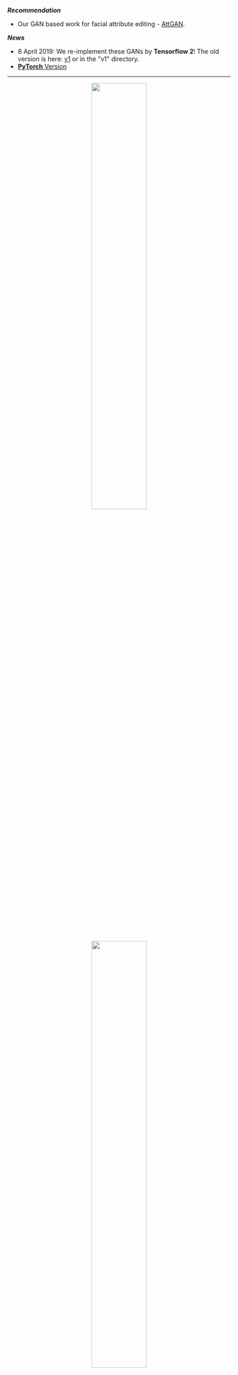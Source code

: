 ***Recommendation***

- Our GAN based work for facial attribute editing - [AttGAN](https://github.com/LynnHo/AttGAN-Tensorflow).

***News***

- 8 April 2019: We re-implement these GANs by **Tensorflow 2**! The old version is here: [v1](https://github.com/LynnHo/DCGAN-LSGAN-WGAN-WGAN-GP-Tensorflow/tree/v1) or in the "v1" directory.
- [**PyTorch** Version](https://github.com/LynnHo/DCGAN-LSGAN-WGAN-GP-DRAGAN-Pytorch)

<hr style="height:1px" />

<p align="center">
    <img src="./pics/celeba_dragan.gif" width="49.7%" />  <img src="./pics/anime_dragan.gif" width="49.7%" />
</p>

<hr style="height:1px" />

# <p align="center"> GANs - Tensorflow 2 </p>

Tensorflow 2 implementations of [DCGAN](https://arxiv.org/abs/1511.06434), [LSGAN](https://arxiv.org/abs/1611.04076), [WGAN-GP](http://arxiv.org/abs/1704.00028) and [DRAGAN](https://arxiv.org/abs/1705.07215v5).

## Exemplar results

### Fashion-MNIST

DCGAN                                    | LSGAN                                      | WGAN-GP                                      | DRAGAN
:---:                                    | :---:                                      | :---:                                        | :---:
<img src="./pics/fashion-mnist_gan.jpg"> | <img src="./pics/fashion-mnist_lsgan.jpg"> | <img src="./pics/fashion-mnist_wgan-gp.jpg"> | <img src="./pics/fashion-mnist_dragan.jpg">

### CelebA

DCGAN                                 | LSGAN
:---:                                 | :---:
<img src="./pics/celeba_gan.jpg">     | <img src="./pics/celeba_lsgan.jpg">
**WGAN-GP**                           | **DRAGAN**
<img src="./pics/celeba_wgan-gp.jpg"> | <img src="./pics/celeba_dragan.jpg">

### Anime

**WGAN-GP**                          | **DRAGAN**
:---:                                | :---:
<img src="./pics/anime_wgan-gp.jpg"> | <img src="./pics/anime_dragan.jpg">

# Usage

- Environment

    - Python 3.6

    - TensorFlow 2.2, TensorFlow Addons 0.10.0

    - OpenCV, scikit-image, tqdm, oyaml

    - *we recommend [Anaconda](https://www.anaconda.com/distribution/#download-section) or [Miniconda](https://docs.conda.io/en/latest/miniconda.html#linux-installers), then you can create the TensorFlow 2.2 environment with commands below*

        ```console
        conda create -n tensorflow-2.2 python=3.6

        source activate tensorflow-2.2

        conda install -c anaconda scikit-image

        conda install -c anaconda tqdm

        conda install -c conda-forge oyaml

        conda install -c anaconda tensorflow-gpu=2.2

        pip install tensorflow-addons==0.10.0
        ```

    - *NOTICE: if you create a new conda environment, remember to activate it before any other command*

        ```console
        source activate tensorflow-2.2
        ```

- Datasets

    - Fashion-MNIST will be automatically downloaded
    - CelebA should be prepared by yourself in **./data/img_align_celeba/\*.jpg**
        - dataset link: [Dropbox](https://www.dropbox.com/sh/8oqt9vytwxb3s4r/AAB06FXaQRUNtjW9ntaoPGvCa?dl=0)
        - the above link might be inaccessible, the alternatives are (find "img_align_celeba.zip")
            - [Baidu Netdisk](https://pan.baidu.com/s/1eSNpdRG#list/path=%2Fsharelink2785600790-938296576863897%2FCelebA%2FImg&parentPath=%2Fsharelink2785600790-938296576863897) or
            - [Google Drive](https://drive.google.com/drive/folders/0B7EVK8r0v71pTUZsaXdaSnZBZzg)
    - the Anime dataset should be prepared by yourself in **./data/faces/\*.jpg**
        - dataset link: https://pan.baidu.com/s/1eSifHcA, password: g5qa
        - reference: https://zhuanlan.zhihu.com/p/24767059

- Examples of training

    - Fashion-MNIST DCGAN

        ```console
        CUDA_VISIBLE_DEVICES=0 python train.py --dataset=fashion_mnist --epoch=25 --adversarial_loss_mode=gan
        ```

    - CelebA DRAGAN

        ```console
        CUDA_VISIBLE_DEVICES=0 python train.py --dataset=celeba --epoch=25 --adversarial_loss_mode=gan --gradient_penalty_mode=dragan
        ```

    - Anime WGAN-GP

        ```console
        CUDA_VISIBLE_DEVICES=0 python train.py --dataset=anime --epoch=200 --adversarial_loss_mode=wgan --gradient_penalty_mode=wgan-gp --n_d=5
        ```

    - see more training exampls in [commands.sh](./commands.sh)

    - tensorboard for loss visualization

        ```console
        tensorboard --logdir ./output/fashion_mnist_gan/summaries --port 6006
        ```

